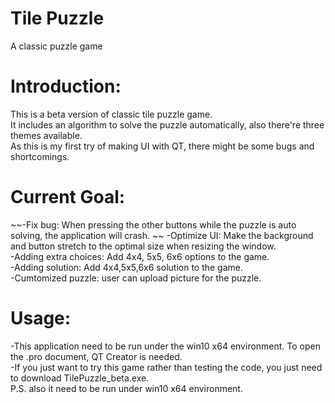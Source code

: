 # Tile Puzzle
A classic puzzle game

# Introduction:
This is a beta version of classic tile puzzle game.  
It includes an algorithm to solve the puzzle automatically, also there're three themes available.  
As this is my first try of making UI with QT, there might be some bugs and shortcomings.  

# Current Goal:
~~-Fix bug: When pressing the other buttons while the puzzle is auto solving, the application will crash.  ~~
-Optimize UI: Make the background and button stretch to the optimal size when resizing the window.  
-Adding extra choices: Add 4x4, 5x5, 6x6 options to the game.  
-Adding solution: Add 4x4,5x5,6x6 solution to the game.  
-Cumtomized puzzle: user can upload picture for the puzzle.  

# Usage:
-This application need to be run under the win10 x64 environment. To open the .pro document, QT Creator is needed.  
-If you just want to try this game rather than testing the code, you just need to download TilePuzzle_beta.exe.  
P.S. also it need to be run under win10 x64 environment.
